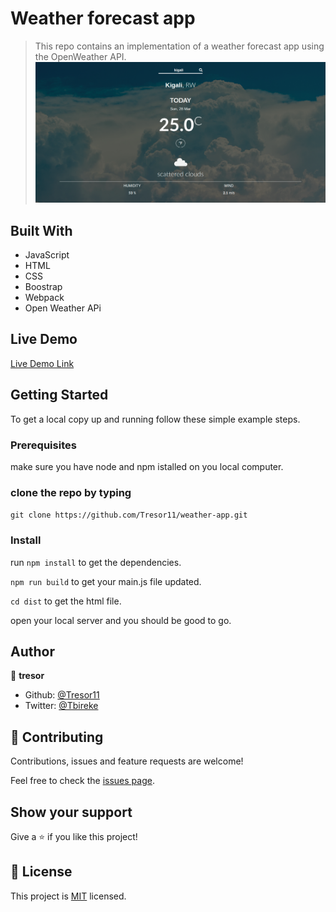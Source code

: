 # Weather forecast app

> This repo contains an implementation of a weather forecast app using the OpenWeather API.
![screenshot](./shoot.png)

## Built With

- JavaScript
- HTML
- CSS
- Boostrap
- Webpack
- Open Weather APi

## Live Demo

[Live Demo Link](https://rawcdn.githack.com/Tresor11/weather-app/4f9168043619b255732e9fe95c99197d22b5ddfe/dist/index.html)


## Getting Started

To get a local copy up and running follow these simple example steps.

### Prerequisites
make sure you have node and npm istalled on you local computer.
### clone the repo by typing
```git clone https://github.com/Tresor11/weather-app.git```
### Install
run 
```npm install```
to get the dependencies.

```npm run build```
to get your main.js file updated.

```cd dist```
to get the html file.

open your local server and you should be good to go.

## Author

👤 **tresor**

- Github: [@Tresor11](https://github.com/Tresor11)
- Twitter: [@Tbireke](https://twitter.com/Tbireke)

## 🤝 Contributing

Contributions, issues and feature requests are welcome!

Feel free to check the [issues page](issues/).

## Show your support

Give a ⭐️ if you like this project!

## 📝 License

This project is [MIT](lic.url) licensed.
